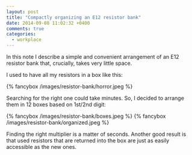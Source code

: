 ```yaml
---
layout: post
title: "Compactly organizing an E12 resistor bank"
date: 2014-09-08 11:02:32 +0400
comments: true
categories:
  - workplace
---
```


In this note I describe a simple and convenient arrangement of an E12 resistor bank that, crucially, takes very little space.

<!-- more -->

I used to have all my resistors in a box like this:

{% fancybox /images/resistor-bank/horror.jpeg %}

Searching for the right one could take minutes. So, I decided to arrange them in 12 boxes based on 1st/2nd digit:

{% fancybox /images/resistor-bank/boxes.jpeg %}
{% fancybox /images/resistor-bank/organized.jpeg %}

Finding the right multiplier is a matter of seconds. Another good result is that used resistors that are returned into the box are just as easily accessible as the new ones.
